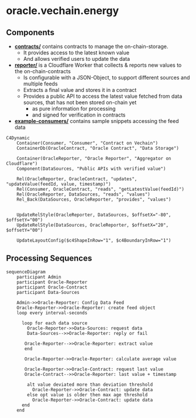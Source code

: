 # oracle.vechain.energy

## Components

* [**contracts/**](./contracts/) contains contracts to manage the on-chain-storage.
   * It provides access to the latest known value
   * And allows verified users to update the data
* [**reporter/**](./reporter/) is a Cloudflare Worker that collects & reports new values to the on-chain-contracts
   * Is configurable with a JSON-Object, to support different sources and multiple feeds
   * Extracts a final value and stores it in a contract
   * Provides a public API to access the latest value fetched from data sources, that has not been stored on-chain yet
     * as pure information for processing
     * and signed for verification in contracts
* [**example-consumers/**](./example-consumers/) contains sample snippets accessing the feed data

```mermaid
C4Dynamic
    Container(Consumer, "Consumer", "Contract on Vechain")
    ContainerDb(OracleContract, "Oracle Contract", "Data Storage")

    Container(OracleReporter, "Oracle Reporter", "Aggregator on Cloudflare")
    Component(DataSources, "Public APIs with verified value")

    Rel(OracleReporter, OracleContract, "updates", "updateValue(feedId, value, timestamp)")
    Rel(Consumer, OracleContract, "reads", "getLatestValue(feedId)")
    Rel(OracleReporter, DataSources, "reads", "values")
    Rel_Back(DataSources, OracleReporter, "provides", "values")


    UpdateRelStyle(OracleReporter, DataSources, $offsetX="-80", $offsetY="00")
    UpdateRelStyle(DataSources, OracleReporter, $offsetX="20", $offsetY="00")

    UpdateLayoutConfig($c4ShapeInRow="1", $c4BoundaryInRow="1")
```



## Processing Sequences

```mermaid
sequenceDiagram
    participant Admin
    participant Oracle-Reporter
    participant Oracle-Contract
    participant Data-Sources

    Admin->>Oracle-Reporter: Config Data Feed
    Oracle-Reporter->>Oracle-Reporter: create feed object
    loop every interval-seconds

      loop for each data source
        Oracle-Reporter->>Data-Sources: request data
        Data-Sources-->>Oracle-Reporter: reply or fail

       Oracle-Reporter-->>Oracle-Reporter: extract value
       end 

       Oracle-Reporter->>Oracle-Reporter: calculate average value

       Oracle-Reporter->>Oracle-Contract: request last value
       Oracle-Contract-->>Oracle-Reporter: last value + timestamp

        alt value deviated more than deviation threshold
          Oracle-Reporter->>Oracle-Contract: update data
        else opt value is older then max age threshold
          Oracle-Reporter->>Oracle-Contract: update data
      end
    end
```